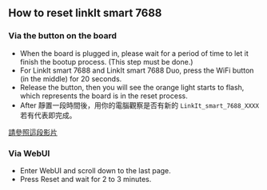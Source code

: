 ## How to reset linkIt smart 7688

### Via the button on the board
* When the board is plugged in, please wait for a period of time to let it finish the bootup process. (This step must be done.)
* For LinkIt smart 7688 and LinkIt smart 7688 Duo, press the WiFi button (in the middle) for 20 seconds.
* Release the button, then you will see the orange light starts to flash, which represents the board is in the reset process. 
* After 靜置一段時間後，用你的電腦觀察是否有新的 `LinkIt_smart_7688_XXXX` 若有代表即完成。

[請參照這段影片](https://www.youtube.com/watch?v=tajIyls6Axw)

### Via WebUI
* Enter WebUI and scroll down to the last page.
* Press Reset and wait for 2 to 3 minutes. 